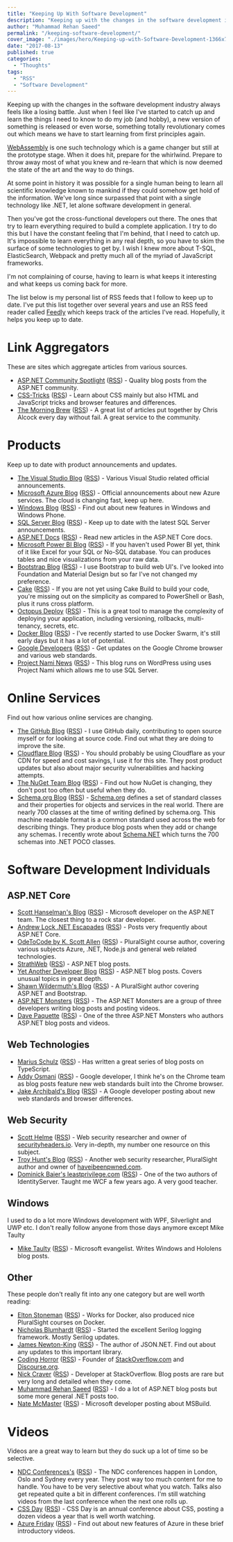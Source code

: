 ```yaml
---
title: "Keeping Up With Software Development"
description: "Keeping up with the changes in the software development industry always feels like a losing battle."
author: "Muhammad Rehan Saeed"
permalink: "/keeping-software-development/"
cover_image: "./images/hero/Keeping-up-with-Software-Development-1366x768.png"
date: "2017-08-13"
published: true
categories:
  - "Thoughts"
tags:
  - "RSS"
  - "Software Development"
---
```


Keeping up with the changes in the software development industry always feels like a losing battle. Just when I feel like I've started to catch up and learn the things I need to know to do my job (and hobby), a new version of something is released or even worse, something totally revolutionary comes out which means we have to start learning from first principles again.

[WebAssembly](https://twitter.com/RehanSaeedUK/status/895705722943660033) is one such technology which is a game changer but still at the prototype stage. When it does hit, prepare for the whirlwind. Prepare to throw away most of what you knew and re-learn that which is now deemed the state of the art and the way to do things.

At some point in history it was possible for a single human being to learn all scientific knowledge known to mankind if they could somehow get hold of the information. We've long since surpassed that point with a single technology like .NET, let alone software development in general.

Then you've got the cross-functional developers out there. The ones that try to learn everything required to build a complete application. I try to do this but I have the constant feeling that I'm behind, that I need to catch up. It's impossible to learn everything in any real depth, so you have to skim the surface of some technologies to get by. I wish I knew more about T-SQL, ElasticSearch, Webpack and pretty much all of the myriad of JavaScript frameworks.

I'm not complaining of course, having to learn is what keeps it interesting and what keeps us coming back for more.

The list below is my personal list of RSS feeds that I follow to keep up to date. I've put this list together over several years and use an RSS feed reader called [Feedly](https://feedly.com) which keeps track of the articles I've read. Hopefully, it helps you keep up to date.

# Link Aggregators

These are sites which aggregate articles from various sources.

- [ASP.NET Community Spotlight](https://www.asp.net) ([RSS](http://www.asp.net/rss/spotlight)) - Quality blog posts from the ASP.NET community.
- [CSS-Tricks](https://css-tricks.com) ([RSS](http://feeds.feedburner.com/CassTricks)) - Learn about CSS mainly but also HTML and JavaScript tricks and browser features and differences.
- [The Morning Brew](http://blog.cwa.me.uk) ([RSS](http://feeds.feedburner.com/ReflectivePerspective)) - A great list of articles put together by Chris Alcock every day without fail. A great service to the community.

# Products

Keep up to date with product announcements and updates.

- [The Visual Studio Blog](https://blogs.msdn.microsoft.com/visualstudio) ([RSS](http://blogs.msdn.com/b/visualstudio/rss.aspx)) - Various Visual Studio related official announcements.
- [Microsoft Azure Blog](https://azure.microsoft.com/blog/) ([RSS](https://azure.microsoft.com/en-gb/blog/feed/)) - Official announcements about new Azure services. The cloud is changing fast, keep up here.
- [Windows Blog](https://blogs.windows.com) ([RSS](http://blogs.windows.com/feed/)) - Find out about new features in Windows and Windows Phone.
- [SQL Server Blog](https://blogs.technet.microsoft.com/dataplatforminsider) ([RSS](https://blogs.technet.microsoft.com/dataplatforminsider/feed/)) - Keep up to date with the latest SQL Server announcements.
- [ASP.NET Docs](http://docs.asp.net/en/latest) ([RSS](https://docs.asp.net/en/latest/rss.xml)) - Read new articles in the ASP.NET Core docs.
- [Microsoft Power BI Blog](https://powerbi.microsoft.com/en-us/blog/) ([RSS](http://blogs.msdn.com/b/powerbi/rss.aspx)) - If you haven't used Power BI yet, think of it like Excel for your SQL or No-SQL database. You can produces tables and nice visualizations from your raw data.
- [Bootstrap Blog](http://blog.getbootstrap.com/) ([RSS](http://blog.getbootstrap.com/feed.xml)) - I use Bootstrap to build web UI's. I've looked into Foundation and Material Design but so far I've not changed my preference.
- [Cake](null) ([RSS](http://cakebuild.net/blog/feed/atom)) - If you are not yet using Cake Build to build your code, you're missing out on the simplicity as compared to PowerShell or Bash, plus it runs cross platform.
- [Octopus Deploy](https://octopus.com/blog) ([RSS](http://feeds.feedburner.com/OctopusDeploy)) - This is a great tool to manage the complexity of deploying your application, including versioning, rollbacks, multi-tenancy, secrets, etc.
- [Docker Blog](https://blog.docker.com) ([RSS](https://blog.docker.com/feed/)) - I've recently started to use Docker Swarm, it's still early days but it has a lot of potential.
- [Google Developers](https://developers.google.com/web/updates/?utm_source=feed&utm_medium=feed&utm_campaign=updates_feed) ([RSS](https://developers.google.com/web/updates/rss.xml)) - Get updates on the Google Chrome browser and various web standards.
- [Project Nami News](http://projectnami.org) ([RSS](http://projectnami.org/category/news/feed/)) - This blog runs on WordPress using uses Project Nami which allows me to use SQL Server.

# Online Services

Find out how various online services are changing.

- [The GitHub Blog](https://github.com/blog) ([RSS](https://github.com/blog.atom)) - I use GitHub daily, contributing to open source myself or for looking at source code. Find out what they are doing to improve the site.
- [Cloudflare Blog](https://blog.cloudflare.com/) ([RSS](http://blog.cloudflare.com/rss.xml)) - You should probably be using Cloudflare as your CDN for speed and cost savings, I use it for this site. They post product updates but also about major security vulnerabilities and hacking attempts.
- [The NuGet Team Blog](http://blog.nuget.org/) ([RSS](http://blog.nuget.org/feeds/atom.xml)) - Find out how NuGet is changing, they don't post too often but useful when they do.
- [Schema.org Blog](http://blog.schema.org/) ([RSS](http://blog.schema.org/feeds/posts/default)) - [Schema.org]("https://schema.org) defines a set of standard classes and their properties for objects and services in the real world. There are nearly 700 classes at the time of writing defined by schema.org. This machine readable format is a common standard used across the web for describing things. They produce blog posts when they add or change any schemas. I recently wrote about [Schema.NET](/structured-data-using-schema-net/) which turns the 700 schemas into .NET POCO classes.

# Software Development Individuals

## ASP.NET Core

- [Scott Hanselman's Blog](https://www.hanselman.com/blog/) ([RSS](http://feeds.feedburner.com/ScottHanselman)) - Microsoft developer on the ASP.NET team. The closest thing to a rock star developer.
- [Andrew Lock .NET Escapades](https://andrewlock.net/) ([RSS](http://andrewlock.net/rss/)) - Posts very frequently about ASP.NET Core.
- [OdeToCode by K. Scott Allen](http://odetocode.com/) ([RSS](http://feeds.feedburner.com/OdeToCode)) - PluralSight course author, covering various subjects Azure, .NET, Node.js and general web related technologies.
- [StrathWeb](https://www.strathweb.com) ([RSS](http://www.strathweb.com/feed/)) - ASP.NET blog posts.
- [Yet Another Developer Blog](http://www.tpeczek.com/) ([RSS](http://feeds.feedburner.com/YetAnotherDeveloperBlog)) - ASP.NET blog posts. Covers unusual topics in great depth.
- [Shawn Wildermuth's Blog](http://wildermuth.com/feed) ([RSS](http://feeds.feedburner.com/ShawnWildermuth)) - A PluralSight author covering ASP.NET and Bootstrap.
- [ASP.NET Monsters](http://aspnetmonsters.com/) ([RSS](http://aspnetmonsters.com/atom.xml)) - The ASP.NET Monsters are a group of three developers writing blog posts and posting videos.
- [Dave Paquette](http://www.davepaquette.com/) ([RSS](http://www.davepaquette.com/feed)) - One of the three ASP.NET Monsters who authors ASP.NET blog posts and videos.

## Web Technologies

- [Marius Schulz](https://blog.mariusschulz.com/) ([RSS](http://blog.mariusschulz.com/posts.atom)) - Has written a great series of blog posts on TypeScript.
- [Addy Osmani](http://addyosmani.com/blog) ([RSS](http://feeds.feedburner.com/addyosmani)) - Google developer, I think he's on the Chrome team as blog posts feature new web standards built into the Chrome browser.
- [Jake Archibald's Blog](http://jakearchibald.com/) ([RSS](http://jakearchibald.com/posts.rss)) - A Google developer posting about new web standards and browser differences.

## Web Security

- [Scott Helme](https://scotthelme.co.uk/) ([RSS](https://scotthelme.co.uk/feed/)) - Web security researcher and owner of [securityheaders.io](https://securityheaders.io/). Very in-depth, my number one resource on this subject.
- [Troy Hunt's Blog](https://www.troyhunt.com/) ([RSS](http://feeds.feedburner.com/TroyHunt)) - Another web security researcher, PluralSight author and owner of [haveibeenpwned.com](https://haveibeenpwned.com/).
- [Dominick Baier's leastprivilege.com](https://leastprivilege.com) ([RSS](http://leastprivilege.com/feed/)) - One of the two authors of IdentityServer. Taught me WCF a few years ago. A very good teacher.

## Windows

I used to do a lot more Windows development with WPF, Silverlight and UWP etc. I don't really follow anyone from those days anymore except Mike Taulty

- [Mike Taulty](https://mtaulty.com) ([RSS](http://feeds.feedburner.com/mtaulty)) - Microsoft evangelist. Writes Windows and Hololens blog posts.

## Other

These people don't really fit into any one category but are well worth reading:

- [Elton Stoneman](http://blog.sixeyed.com/) ([RSS](http://blog.sixeyed.com/rss/)) - Works for Docker, also produced nice PluralSight courses on Docker.
- [Nicholas Blumhardt](https://nblumhardt.com/) ([RSS](http://nblumhardt.com/feed/)) - Started the excellent Serilog logging framework. Mostly Serilog updates.
- [James Newton-King](http://james.newtonking.com:80/) ([RSS](http://feeds.newtonking.com/jamesnewtonking)) - The author of JSON.NET. Find out about any updates to this important library.
- [Coding Horror](https://blog.codinghorror.com/) ([RSS](http://feeds.feedburner.com/codinghorror/)) - Founder of [StackOverflow.com](https://stackoverflow.com) and [Discourse.org](https://discourse.org).
- [Nick Craver](https://nickcraver.com/blog) ([RSS](http://nickcraver.com/blog/feed.xml)) - Developer at StackOverflow. Blog posts are rare but very long and detailed when they come.
- [Muhammad Rehan Saeed](https://rehansaeed.com) ([RSS](https://rehansaeed.com/feed/)) - I do a lot of ASP.NET blog posts but some more general .NET posts too.
- [Nate McMaster](http://www.natemcmaster.com/) ([RSS](http://www.natemcmaster.com/feed.xml)) - Microsoft developer posting about MSBuild.

# Videos

Videos are a great way to learn but they do suck up a lot of time so be selective.

- [NDC Conferences's](https://vimeo.com/ndcconferences/videos) ([RSS](https://vimeo.com/ndcconferences/videos/rss)) - The NDC conferences happen in London, Oslo and Sydney every year. They post way too much content for me to handle. You have to be very selective about what you watch. Talks also get repeated quite a bit in different conferences. I'm still watching videos from the last conference when the next one rolls up.
- [CSS Day](https://vimeo.com/channels/cssday/videos) ([RSS](https://vimeo.com/channels/cssday/videos/rss)) - CSS Day is an annual conference about CSS, posting a dozen videos a year that is well worth watching.
- [Azure Friday](https://s.ch9.ms/Shows/Azure-Friday) ([RSS](https://channel9.msdn.com/Shows/Azure-Friday/feed/mp4high)) - Find out about new features of Azure in these brief introductory videos.
